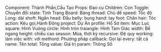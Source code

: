 Component:      Thành Phần,Cấu Tạo
Props:          Đạo cụ
Children:       Con
Toggle:         Chuyển đổi
state:          Tình Trạng
Board:          Bảng
thread:         Chủ đề
speed:          Tốc độ
Long:           dài
shoft:          Ngắn
head:           Đầu
belly:          bụng
hand:           tay
foot:           Chân
hair:           Tóc
action:         Kêu gọi,Hành Động
project:        Dự Án
profile:        Hồ Sơ
item:           Mục Lục
square:         Hình Vuông
circle:         Hình tròn
traiangle:      Hình Tam Giác
width:          Bề ngang
height:         chiều cao
season:         Mùa, thời kỳ
recursive:      Đệ quy
working:        làm việc
with:           với
methord:        Phương pháp
callback:       Gọi lại
every:          tất cả
name:           Tên
total:          Tổng
value:          Giá trị
param:          Thông Số
